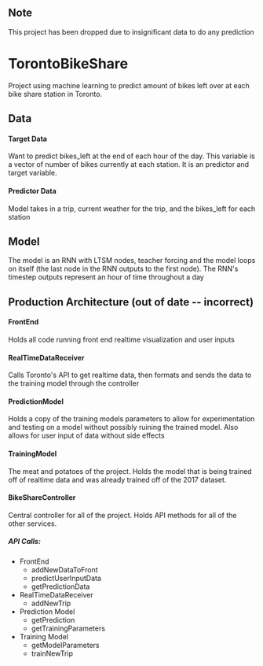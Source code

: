 ## Note
This project has been dropped due to insignificant data to do any prediction 


# TorontoBikeShare
Project using machine learning to predict amount of bikes left over at each bike share station in Toronto.

## Data
#### Target Data
Want to predict bikes_left at the end of each hour of the day. This variable is a vector of number of bikes currently at each station. It is an predictor and target variable.

#### Predictor Data
Model takes in a trip, current weather for the trip, and the bikes_left for each station

## Model
The model is an RNN with LTSM nodes, teacher forcing and the model loops on itself (the last node in the RNN outputs to the first node).
The RNN's timestep outputs represent an hour of time throughout a day

## Production Architecture (out of date -- incorrect)
#### FrontEnd
Holds all code running front end realtime visualization and user inputs

#### RealTimeDataReceiver
Calls Toronto's API to get realtime data, then formats and sends the data to the training model through the controller

#### PredictionModel
Holds a copy of the training models parameters to allow for experimentation and testing on a model without possibly ruining the trained model. Also allows for user input of data without side effects

#### TrainingModel
The meat and potatoes of the project. Holds the model that is being trained off of realtime data and was already trained off of the 2017 dataset.

#### BikeShareController
Central controller for all of the project. Holds API methods for all of the other services.
##### API Calls:
  * FrontEnd
    * addNewDataToFront
    * predictUserInputData
    * getPredictionData
  * RealTimeDataReceiver
    * addNewTrip
  * Prediction Model
    * getPrediction
    * getTrainingParameters
  * Training Model
    * getModelParameters
    * trainNewTrip
  



